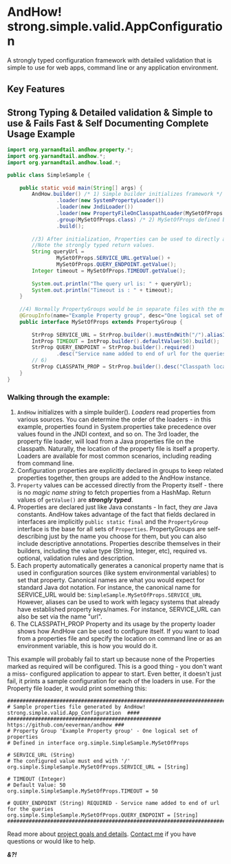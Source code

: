 AndHow!  strong.simple.valid.AppConfiguration
======
A strongly typed configuration framework with detailed validation that is simple to use
for web apps, command line or any application environment.

Key Features
--------------
Strong Typing **&** Detailed validation **&** Simple to use **&** Fails Fast **&** Self Documenting
Complete Usage Example
--------------
```java
import org.yarnandtail.andhow.property.*;
import org.yarnandtail.andhow.*;
import org.yarnandtail.andhow.load.*;

public class SimpleSample {
	
	public static void main(String[] args) {
		AndHow.builder() /* 1) Simple builder initializes framework */
				.loader(new SystemPropertyLoader())
				.loader(new JndiLoader())
				.loader(new PropertyFileOnClasspathLoader(MySetOfProps.CLASSPATH_PROP))
				.group(MySetOfProps.class) /* 2) MySetOfProps defined below */
				.build();
	
		//3) After initialization, Properties can be used to directly access their values.
		//Note the strongly typed return values.
		String queryUrl =
				MySetOfProps.SERVICE_URL.getValue() +
				MySetOfProps.QUERY_ENDPOINT.getValue();
		Integer timeout = MySetOfProps.TIMEOUT.getValue();
		
		System.out.println("The query url is: " + queryUrl);
		System.out.println("Timeout is : " + timeout);
	}
	
	//4) Normally PropertyGroups would be in separate files with the module they apply to
	@GroupInfo(name="Example Property group", desc="One logical set of properties")
	public interface MySetOfProps extends PropertyGroup {
		
		StrProp SERVICE_URL = StrProp.builder().mustEndWith("/").aliasIn("url").build(); // 5)
		IntProp TIMEOUT = IntProp.builder().defaultValue(50).build();
		StrProp QUERY_ENDPOINT = StrProp.builder().required()
				.desc("Service name added to end of url for the queries").build();
		// 6)		
		StrProp CLASSPATH_PROP = StrProp.builder().desc("Classpath location of properties file").build();
	}
}
```
### Walking through the example:
1.	`AndHow` initializes with a simple builder().  _Loaders_ read properties from
	various sources.  You can determine the order of the loaders - in this example,
	properties found in System.properties take precedence over values found in
	the JNDI context, and so on.
	The 3rd loader, the property file loader, will load from a Java properties file
	on the classpath.  Naturally, the location of the property file is itself a property.
	Loaders are available for most common scenarios, including reading from command line.
2.	Configuration properties are explicitly declared in groups to keep
	related properties together, then groups are added to the AndHow instance.
3.	`Property` values can be accessed directly from the Property itself - there is
	no _magic name string_ to fetch properties from a HashMap.
	Return values of `getValue()` are _**strongly typed**_.
4.	Properties are declared just like Java constants - In fact, they _are_ Java
	constants.  AndHow takes advantage of the fact that fields declared in
	interfaces are implicitly `public static final` and the `PropertyGroup` interface
	is the base for all sets of `Properties`.
	PropertyGroups are self-describing just by the name you choose for them, but
	you can also include descriptive annotations.
	Properties describe themselves in their builders, 
	including the value type (String, Integer, etc), required vs. optional,
	validation rules and description.
5.	Each property automatically generates a canonical property name that is
	used in configuration sources (like system environmental variables) to set
	that property.  Canonical names are what you would expect for standard Java
	dot notation.  For instance, the canonical name for SERVICE_URL would be:
	`SimpleSample.MySetOfProps.SERVICE_URL`
	However, aliases can be used to work with legacy systems that already have
	established property keys/names.  For instance, SERVICE_URL can also be
	set via the name "url".
6.  The CLASSPATH_PROP Property and its usage by the property loader shows how
	AndHow can be used to configure itself.  If you want to load from a properties
	file and specify the location on command line or as an environment variable,
	this is how you would do it.

This example will probably fail to start up because none of the Properties marked
as required will be configured.  This is a good thing - you don't want a miss-
configured application to appear to start.  Even better, it doesn't just fail,
it prints a sample configuration for each of the loaders in use.  For the Property
file loader, it would print something this:

```properties
##########################################################################################
# Sample properties file generated by AndHow!  strong.simple.valid.App_Configuration  ####
##################################################  https://github.com/eeverman/andhow ###
# Property Group 'Example Property group' - One logical set of properties
# Defined in interface org.simple.SimpleSample.MySetOfProps

# SERVICE_URL (String) 
# The configured value must end with '/'
org.simple.SimpleSample.MySetOfProps.SERVICE_URL = [String]

# TIMEOUT (Integer) 
# Default Value: 50
org.simple.SimpleSample.MySetOfProps.TIMEOUT = 50

# QUERY_ENDPOINT (String) REQUIRED - Service name added to end of url for the queries
org.simple.SimpleSample.MySetOfProps.QUERY_ENDPOINT = [String]
##########################################################################################
```	

Read more about [project goals and details](https://github.com/eeverman/andhow/wiki).
[Contact me](https://github.com/eeverman) if you have questions or would like to help.
	
_**&?!**_